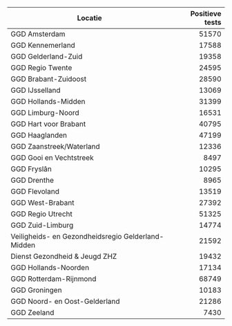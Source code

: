 | Locatie | Positieve tests |
|---------|----------------:|
| GGD Amsterdam                            | 51570 |
| GGD Kennemerland                         | 17588 |
| GGD Gelderland-Zuid                      | 19358 |
| GGD Regio Twente                         | 24595 |
| GGD Brabant-Zuidoost                     | 28590 |
| GGD IJsselland                           | 13069 |
| GGD Hollands-Midden                      | 31399 |
| GGD Limburg-Noord                        | 16531 |
| GGD Hart voor Brabant                    | 40795 |
| GGD Haaglanden                           | 47199 |
| GGD Zaanstreek/Waterland                 | 12336 |
| GGD Gooi en Vechtstreek                  |  8497 |
| GGD Fryslân                              | 10295 |
| GGD Drenthe                              |  8965 |
| GGD Flevoland                            | 13519 |
| GGD West-Brabant                         | 27392 |
| GGD Regio Utrecht                        | 51325 |
| GGD Zuid-Limburg                         | 14774 |
| Veiligheids- en Gezondheidsregio Gelderland-Midden | 21592 |
| Dienst Gezondheid & Jeugd ZHZ            | 19432 |
| GGD Hollands-Noorden                     | 17134 |
| GGD Rotterdam-Rijnmond                   | 68749 |
| GGD Groningen                            | 10183 |
| GGD Noord- en Oost-Gelderland            | 21286 |
| GGD Zeeland                              |  7430 |
